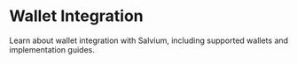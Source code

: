 # Wallet Integration

Learn about wallet integration with Salvium, including supported wallets and implementation guides.
